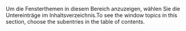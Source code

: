 <span data-ttu-id="b9d28-101">Um die Fensterthemen in diesem Bereich anzuzeigen, wählen Sie die Untereinträge im Inhaltsverzeichnis.</span><span class="sxs-lookup"><span data-stu-id="b9d28-101">To see the window topics in this section, choose the subentries in the table of contents.</span></span>
